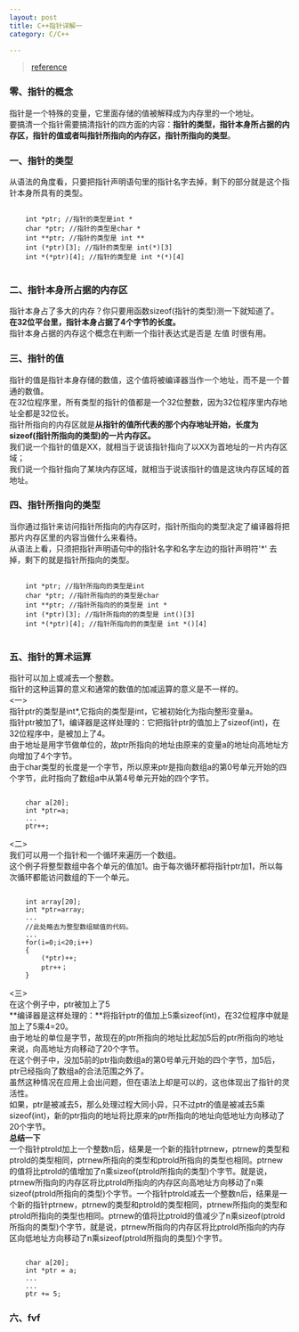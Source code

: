 ```yaml
---
layout: post
title: C++指针详解一
category: C/C++

---
```


> [reference](http://www.cnblogs.com/ggjucheng/archive/2011/12/13/2286391.html)



### 零、指针的概念
指针是一个特殊的变量，它里面存储的值被解释成为内存里的一个地址。<br/>
要搞清一个指针需要搞清指针的四方面的内容：**指针的类型，指针本身所占据的内存区，指针的值或者叫指针所指向的内存区，指针所指向的类型**。 	


### 一、指针的类型
从语法的角度看，只要把指针声明语句里的指针名字去掉，剩下的部分就是这个指针本身所具有的类型。
<pre>
<code>
	int *ptr; //指针的类型是int *  
	char *ptr; //指针的类型是char *  
	int **ptr; //指针的类型是 int **  
	int (*ptr)[3]; //指针的类型是 int(*)[3]  
	int *(*ptr)[4]; //指针的类型是 int *(*)[4]
</code>
</pre>


### 二、指针本身所占据的内存区
指针本身占了多大的内存？你只要用函数sizeof(指针的类型)测一下就知道了。<br/>
**在32位平台里，指针本身占据了4个字节的长度。**<br/>
指针本身占据的内存这个概念在判断一个指针表达式是否是 左值 时很有用。


### 三、指针的值			   	 
指针的值是指针本身存储的数值，这个值将被编译器当作一个地址，而不是一个普通的数值。<br/>
在32位程序里，所有类型的指针的值都是一个32位整数，因为32位程序里内存地址全都是32位长。<br/>
指针所指向的内存区就是**从指针的值所代表的那个内存地址开始，长度为sizeof(指针所指向的类型)的一片内存区。**<br/>
我们说一个指针的值是XX，就相当于说该指针指向了以XX为首地址的一片内存区域；<br/>
我们说一个指针指向了某块内存区域，就相当于说该指针的值是这块内存区域的首地址。


### 四、指针所指向的类型
当你通过指针来访问指针所指向的内存区时，指针所指向的类型决定了编译器将把那片内存区里的内容当做什么来看待。<br/>
从语法上看，只须把指针声明语句中的指针名字和名字左边的指针声明符'*' 去掉，剩下的就是指针所指向的类型。
<pre>
<code>
	int *ptr; //指针所指向的类型是int  
	char *ptr; //指针所指向的的类型是char  
	int **ptr; //指针所指向的的类型是 int *  
	int (*ptr)[3]; //指针所指向的的类型是 int()[3]  
	int *(*ptr)[4]; //指针所指向的的类型是 int *()[4]
</code>
</pre>


### 五、指针的算术运算
指针可以加上或减去一个整数。<br/>
指针的这种运算的意义和通常的数值的加减运算的意义是不一样的。<br/>
<一><br/>
指针ptr的类型是int*,它指向的类型是int，它被初始化为指向整形变量a。<br/>
指针ptr被加了1，编译器是这样处理的：它把指针ptr的值加上了sizeof(int)，在32位程序中，是被加上了4。<br/>
由于地址是用字节做单位的，故ptr所指向的地址由原来的变量a的地址向高地址方向增加了4个字节。<br/>
由于char类型的长度是一个字节，所以原来ptr是指向数组a的第0号单元开始的四个字节，此时指向了数组a中从第4号单元开始的四个字节。
<pre><code>
	char a[20];  
	int *ptr=a;  
	...   
	ptr++;  
</code></pre>

<二><br/>
我们可以用一个指针和一个循环来遍历一个数组。<br/>
这个例子将整型数组中各个单元的值加1。由于每次循环都将指针ptr加1，所以每次循环都能访问数组的下一个单元。
<pre><code>
	int array[20];  
	int *ptr=array;  
	...  
	//此处略去为整型数组赋值的代码。  
	...  
	for(i=0;i<20;i++)  
	{  
		(*ptr)++;  
		ptr++；  
	}   
</code></pre> 

<三><br/>
在这个例子中，ptr被加上了5 <br/>
**编译器是这样处理的：**将指针ptr的值加上5乘sizeof(int)，在32位程序中就是加上了5乘4=20。<br/>
由于地址的单位是字节，故现在的ptr所指向的地址比起加5后的ptr所指向的地址来说，向高地址方向移动了20个字节。<br/>
在这个例子中，没加5前的ptr指向数组a的第0号单元开始的四个字节，加5后，ptr已经指向了数组a的合法范围之外了。<br/>
虽然这种情况在应用上会出问题，但在语法上却是可以的，这也体现出了指针的灵活性。<br/>
如果，ptr是被减去5，那么处理过程大同小异，只不过ptr的值是被减去5乘sizeof(int)，新的ptr指向的地址将比原来的ptr所指向的地址向低地址方向移动了20个字节。<br/>
**总结一下**<br/>
一个指针ptrold加上一个整数n后，结果是一个新的指针ptrnew，ptrnew的类型和ptrold的类型相同，ptrnew所指向的类型和ptrold所指向的类型也相同。ptrnew的值将比ptrold的值增加了n乘sizeof(ptrold所指向的类型)个字节。就是说，ptrnew所指向的内存区将比ptrold所指向的内存区向高地址方向移动了n乘sizeof(ptrold所指向的类型)个字节。一个指针ptrold减去一个整数n后，结果是一个新的指针ptrnew，ptrnew的类型和ptrold的类型相同，ptrnew所指向的类型和ptrold所指向的类型也相同。ptrnew的值将比ptrold的值减少了n乘sizeof(ptrold所指向的类型)个字节，就是说，ptrnew所指向的内存区将比ptrold所指向的内存区向低地址方向移动了n乘sizeof(ptrold所指向的类型)个字节。<br/>
<pre><code>
	char a[20];  
	int *ptr = a;  
	...  
	...  
	ptr += 5; 
</code></pre>  


### 六、fvf

